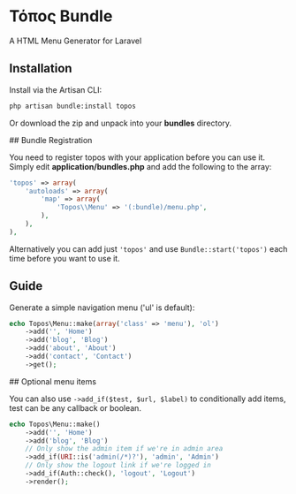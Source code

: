 # Τόπος Bundle

A HTML Menu Generator for Laravel

## Installation

Install via the Artisan CLI:

```sh
php artisan bundle:install topos
```

Or download the zip and unpack into your **bundles** directory.

## Bundle Registration

You need to register topos with your application before you can use it.  Simply edit **application/bundles.php** and add the following to the array:

```php
'topos' => array(
    'autoloads' => array(
        'map' => array(
            'Topos\\Menu' => '(:bundle)/menu.php',
        ),
    ),
),
```

Alternatively you can add just `'topos'` and use `Bundle::start('topos')` each time before you want to use it.

## Guide

Generate a simple navigation menu ('ul' is default):

```php
echo Topos\Menu::make(array('class' => 'menu'), 'ol')
    ->add('', 'Home')
    ->add('blog', 'Blog')
    ->add('about', 'About')
    ->add('contact', 'Contact')
    ->get();
```

## Optional menu items

You can also use `->add_if($test, $url, $label)` to conditionally add items, test can be any callback or boolean.

```php
echo Topos\Menu::make()
    ->add('', 'Home')
    ->add('blog', 'Blog')
    // Only show the admin item if we're in admin area
    ->add_if(URI::is('admin(/*)?'), 'admin', 'Admin')
    // Only show the logout link if we're logged in
    ->add_if(Auth::check(), 'logout', 'Logout')
    ->render();
```
